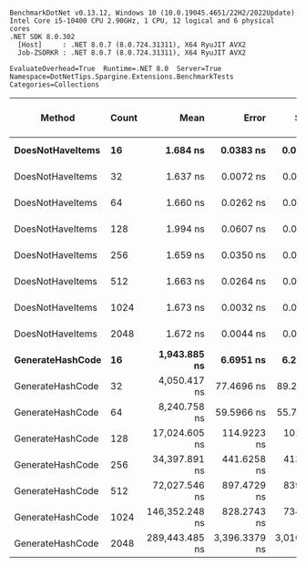 ```

BenchmarkDotNet v0.13.12, Windows 10 (10.0.19045.4651/22H2/2022Update)
Intel Core i5-10400 CPU 2.90GHz, 1 CPU, 12 logical and 6 physical cores
.NET SDK 8.0.302
  [Host]     : .NET 8.0.7 (8.0.724.31311), X64 RyuJIT AVX2
  Job-ZSORKR : .NET 8.0.7 (8.0.724.31311), X64 RyuJIT AVX2

EvaluateOverhead=True  Runtime=.NET 8.0  Server=True  
Namespace=DotNetTips.Spargine.Extensions.BenchmarkTests  Categories=Collections  

```
| Method           | Count | Mean           | Error         | StdDev        | StdErr      | Min            | Q1             | Median         | Q3             | Max            | Op/s          | CI99.9% Margin | Iterations | Kurtosis | MValue | Skewness | Rank | LogicalGroup | Baseline | Code Size | Exceptions | Completed Work Items | Lock Contentions | Allocated |
|----------------- |------ |---------------:|--------------:|--------------:|------------:|---------------:|---------------:|---------------:|---------------:|---------------:|--------------:|---------------:|-----------:|---------:|-------:|---------:|-----:|------------- |--------- |----------:|-----------:|---------------------:|-----------------:|----------:|
| **DoesNotHaveItems** | **16**    |       **1.684 ns** |     **0.0383 ns** |     **0.0358 ns** |   **0.0092 ns** |       **1.646 ns** |       **1.651 ns** |       **1.661 ns** |       **1.721 ns** |       **1.727 ns** | **593,769,657.4** |      **0.0383 ns** |      **15.00** |   **0.9418** |  **2.000** |   **0.1302** |    **1** | *****            | **No**       |      **65 B** |          **-** |                    **-** |                **-** |         **-** |
| DoesNotHaveItems | 32    |       1.637 ns |     0.0072 ns |     0.0068 ns |   0.0017 ns |       1.628 ns |       1.632 ns |       1.638 ns |       1.641 ns |       1.650 ns | 610,722,664.2 |      0.0072 ns |      15.00 |   1.8994 |  2.000 |   0.2659 |    1 | *            | No       |      65 B |          - |                    - |                - |         - |
| DoesNotHaveItems | 64    |       1.660 ns |     0.0262 ns |     0.0245 ns |   0.0063 ns |       1.608 ns |       1.661 ns |       1.670 ns |       1.673 ns |       1.687 ns | 602,310,592.7 |      0.0262 ns |      15.00 |   2.6919 |  2.000 |  -1.1539 |    1 | *            | No       |      65 B |          - |                    - |                - |         - |
| DoesNotHaveItems | 128   |       1.994 ns |     0.0607 ns |     0.0722 ns |   0.0158 ns |       1.924 ns |       1.937 ns |       1.984 ns |       2.014 ns |       2.175 ns | 501,534,380.6 |      0.0607 ns |      21.00 |   3.2192 |  2.000 |   1.1715 |    2 | *            | No       |      65 B |          - |                    - |                - |         - |
| DoesNotHaveItems | 256   |       1.659 ns |     0.0350 ns |     0.0327 ns |   0.0084 ns |       1.624 ns |       1.633 ns |       1.651 ns |       1.683 ns |       1.730 ns | 602,855,712.3 |      0.0350 ns |      15.00 |   2.1404 |  2.000 |   0.6765 |    1 | *            | No       |      65 B |          - |                    - |                - |         - |
| DoesNotHaveItems | 512   |       1.663 ns |     0.0264 ns |     0.0234 ns |   0.0062 ns |       1.608 ns |       1.667 ns |       1.670 ns |       1.674 ns |       1.684 ns | 601,169,002.8 |      0.0264 ns |      14.00 |   4.0673 |  2.000 |  -1.6194 |    1 | *            | No       |      65 B |          - |                    - |                - |         - |
| DoesNotHaveItems | 1024  |       1.673 ns |     0.0032 ns |     0.0029 ns |   0.0008 ns |       1.669 ns |       1.670 ns |       1.673 ns |       1.674 ns |       1.678 ns | 597,842,417.6 |      0.0032 ns |      14.00 |   1.7892 |  2.000 |   0.1728 |    1 | *            | No       |      65 B |          - |                    - |                - |         - |
| DoesNotHaveItems | 2048  |       1.672 ns |     0.0044 ns |     0.0042 ns |   0.0011 ns |       1.666 ns |       1.669 ns |       1.673 ns |       1.674 ns |       1.681 ns | 598,068,032.0 |      0.0044 ns |      15.00 |   2.2155 |  2.000 |   0.4237 |    1 | *            | No       |      65 B |          - |                    - |                - |         - |
| **GenerateHashCode** | **16**    |   **1,943.885 ns** |     **6.6951 ns** |     **6.2626 ns** |   **1.6170 ns** |   **1,933.104 ns** |   **1,939.667 ns** |   **1,942.231 ns** |   **1,948.449 ns** |   **1,953.611 ns** |     **514,433.7** |      **6.6951 ns** |      **15.00** |   **1.7550** |  **2.000** |   **0.2027** |    **3** | *****            | **No**       |     **765 B** |          **-** |                    **-** |                **-** |     **184 B** |
| GenerateHashCode | 32    |   4,050.417 ns |    77.4696 ns |    89.2141 ns |  19.9489 ns |   3,931.842 ns |   3,988.722 ns |   4,015.676 ns |   4,152.214 ns |   4,211.546 ns |     246,888.2 |     77.4696 ns |      20.00 |   1.5178 |  3.000 |   0.4110 |    4 | *            | No       |     765 B |          - |                    - |                - |     184 B |
| GenerateHashCode | 64    |   8,240.758 ns |    59.5966 ns |    55.7467 ns |  14.3937 ns |   8,106.656 ns |   8,217.381 ns |   8,262.486 ns |   8,271.708 ns |   8,316.580 ns |     121,348.1 |     59.5966 ns |      15.00 |   3.0673 |  2.000 |  -0.9668 |    5 | *            | No       |     765 B |          - |                    - |                - |     184 B |
| GenerateHashCode | 128   |  17,024.605 ns |   114.9223 ns |   101.8756 ns |  27.2274 ns |  16,871.689 ns |  16,966.643 ns |  16,993.127 ns |  17,065.617 ns |  17,231.854 ns |      58,738.5 |    114.9223 ns |      14.00 |   2.1819 |  2.000 |   0.5745 |    6 | *            | No       |     765 B |          - |                    - |                - |     184 B |
| GenerateHashCode | 256   |  34,397.891 ns |   441.6258 ns |   413.0970 ns | 106.6612 ns |  33,736.057 ns |  34,186.523 ns |  34,368.063 ns |  34,552.795 ns |  35,090.939 ns |      29,071.5 |    441.6258 ns |      15.00 |   2.0728 |  2.000 |   0.3107 |    7 | *            | No       |     765 B |          - |                    - |                - |     184 B |
| GenerateHashCode | 512   |  72,027.546 ns |   897.4729 ns |   839.4967 ns | 216.7571 ns |  70,844.678 ns |  71,329.095 ns |  72,167.627 ns |  72,607.867 ns |  73,324.878 ns |      13,883.6 |    897.4729 ns |      15.00 |   1.4465 |  2.000 |   0.1866 |    8 | *            | No       |     765 B |          - |                    - |                - |     184 B |
| GenerateHashCode | 1024  | 146,352.248 ns |   828.2743 ns |   734.2436 ns | 196.2348 ns | 145,015.649 ns | 145,987.823 ns | 146,447.729 ns | 146,971.692 ns | 147,394.653 ns |       6,832.8 |    828.2743 ns |      14.00 |   2.0853 |  2.000 |  -0.4502 |    9 | *            | No       |     765 B |          - |                    - |                - |     184 B |
| GenerateHashCode | 2048  | 289,443.485 ns | 3,396.3379 ns | 3,010.7651 ns | 804.6608 ns | 284,860.986 ns | 286,819.067 ns | 289,765.186 ns | 291,355.444 ns | 294,147.119 ns |       3,454.9 |  3,396.3379 ns |      14.00 |   1.6102 |  2.000 |  -0.1169 |   10 | *            | No       |     765 B |          - |                    - |                - |     185 B |
